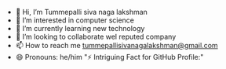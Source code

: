 - 👋 Hi, I’m Tummepalli siva naga lakshman
- 👀 I’m interested in computer science
- 🌱 I’m currently learning  new technology
- 💞️ I’m looking to collaborate wel reputed company
- 📫 How to reach me tummepallisivanagalakshman@gmail.com
- 😄 Pronouns: he/him
"⚡ Intriguing Fact for GitHub Profile:" 
<!---
Tummepallisivanagalakshman/Tummepallisivanagalakshman is a ✨ special ✨ repository because its `README.md` (this file) appears on your GitHub profile.
You can click the Preview link to take a look at your changes.
--->
